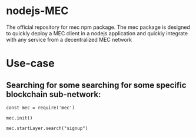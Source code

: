 # nodejs-MEC
The official repository for mec npm package. The mec package is designed to quickly deploy a MEC client in a nodejs application and quickly integrate with any service from a decentralized MEC network

# Use-case
## Searching for some searching for some specific blockchain sub-network:
```
const mec = require('mec')

mec.init()

mec.startLayer.search("signup")
```
